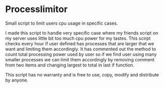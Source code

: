 # Processlimitor
Small script to limit users cpu usage in specific cases. 

I made this script to handle very specific case where my friends script on my server uses little bit too much cpu power for my tastes. This scirpt checks every hour if user defined has processes that are larger that we want and limiting them accordingly. It has commented out the method to count total processing power used by user so if we find user using many smaller processes we can limit them accordingly by removing comment from two items and changing largest to total in last if function.

This script has no warranty and is free to use, copy, modify and distribute by anyone.

